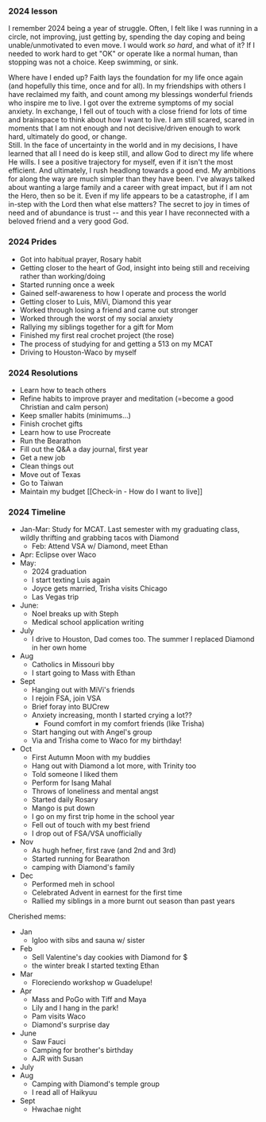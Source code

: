 ### 2024 lesson
I remember 2024 being a year of struggle. Often, I felt like I was running in a circle, not improving, just getting by, spending the day coping and being unable/unmotivated to even move. I would work *so hard*, and what of it? If I needed to work hard to get "OK" or operate like a normal human, than stopping was not a choice. Keep swimming, or sink. 

Where have I ended up?
	Faith lays the foundation for my life once again (and hopefully this time, once and for all). In my friendships with others I have reclaimed my faith, and count among my blessings wonderful friends who inspire me to live. 
	I got over the extreme symptoms of my social anxiety. In exchange, I fell out of touch with a close friend for lots of time and brainspace to think about how I want to live. I am still scared, scared in moments that I am not enough and not decisive/driven enough to work hard, ultimately do good, or change.  
	Still. In the face of uncertainty in the world and in my decisions, I have learned that all I need do is keep still, and allow God to direct my life where He wills. I see a positive trajectory for myself, even if it isn't the most efficient. And ultimately, I rush headlong towards a good end. My ambitions for along the way are much simpler than they have been. I've always talked about wanting a large family and a career with great impact, but if I am not the Hero, then so be it. Even if my life appears to be a catastrophe, if I am in-step with the Lord then what else matters? The secret to joy in times of need and of abundance is trust -- and this year I have reconnected with a beloved friend and a very good God.

### 2024 Prides
- Got into habitual prayer, Rosary habit
- Getting closer to the heart of God, insight into being still and receiving rather than working/doing 
- Started running once a week
- Gained self-awareness to how I operate and process the world
- Getting closer to Luis, MiVi, Diamond this year
- Worked through losing a friend and came out stronger
- Worked through the worst of my social anxiety
- Rallying my siblings together for a gift for Mom
- Finished my first real crochet project (the rose)
- The process of studying for and getting a 513 on my MCAT
- Driving to Houston-Waco by myself

### 2024 Resolutions
- Learn how to teach others
- Refine habits to improve prayer and meditation (=become a good Christian and calm person)
- Keep smaller habits (minimums...)
- Finish crochet gifts
- Learn how to use Procreate
- Run the Bearathon
- Fill out the Q&A a day journal, first year
- Get a new job
- Clean things out
- Move out of Texas
- Go to Taiwan
- Maintain my budget
[[Check-in - How do I want to live]]
### 2024 Timeline
- Jan-Mar: Study for MCAT. Last semester with my graduating class, wildly thrifting and grabbing tacos with Diamond
	- Feb: Attend VSA w/ Diamond, meet Ethan
- Apr: Eclipse over Waco
- May: 
	- 2024 graduation
	- I start texting Luis again
	- Joyce gets married, Trisha visits Chicago
	- Las Vegas trip
- June:
	- Noel breaks up with Steph
	- Medical school application writing
- July
	- I drive to Houston, Dad comes too. The summer I replaced Diamond in her own home
- Aug
	- Catholics in Missouri bby
	- I start going to Mass with Ethan
- Sept
	- Hanging out with MiVi's friends
	- I rejoin FSA, join VSA
	- Brief foray into BUCrew
	- Anxiety increasing, month I started crying a lot??
		- Found comfort in my comfort friends (like Trisha)
	- Start hanging out with Angel's group
	- Via and Trisha come to Waco for my birthday!
- Oct
	- First Autumn Moon with my buddies
	- Hang out with Diamond a lot more, with Trinity too
	- Told someone I liked them
	- Perform for Isang Mahal
	- Throws of loneliness and mental angst
	- Started daily Rosary
	- Mango is put down
	- I go on my first trip home in the school year
	- Fell out of touch with my best friend
	- I drop out of FSA/VSA unofficially
- Nov
	- As hugh hefner, first rave (and 2nd and 3rd)
	- Started running for Bearathon
	- camping with Diamond's family
- Dec
	- Performed meh in school
	- Celebrated Advent in earnest for the first time
	- Rallied my siblings in a more burnt out season than past years


Cherished mems:
- Jan
	- Igloo with sibs and sauna w/ sister
- Feb
	- Sell Valentine's day cookies with Diamond for $
	- the winter break I started texting Ethan
- Mar
	- Floreciendo workshop w Guadelupe!
- Apr
	- Mass and PoGo with Tiff and Maya
	- Lily and I hang in the park!
	- Pam visits Waco
	- Diamond's surprise day	
- June
	- Saw Fauci
	- Camping for brother's birthday 
	- AJR with Susan
- July
- Aug
	- Camping with Diamond's temple group
	- I read all of Haikyuu
- Sept
	- Hwachae night